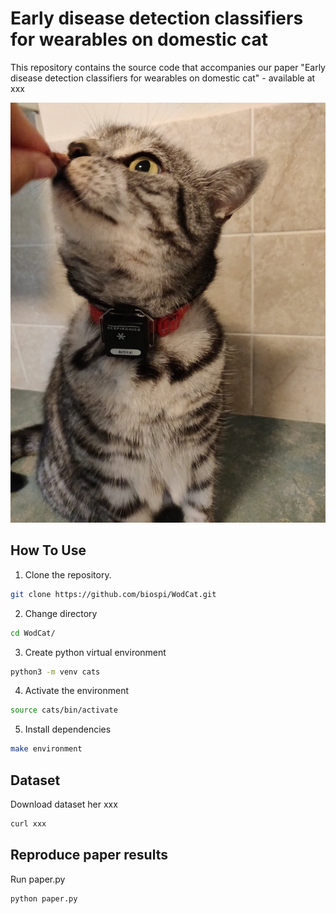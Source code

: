 # Early disease detection classifiers for wearables on domestic cat
This repository contains the source code that accompanies our paper "Early disease detection classifiers for wearables on domestic cat" - available at xxx

<div style="text-align:center">
  <img src="study_cat.jpg" alt="One of the cats that took part in the study." title="One of the cats that took part in the study." />
</div>

## How To Use

1) Clone the repository.
```bash
git clone https://github.com/biospi/WodCat.git
```
2) Change directory
```bash
cd WodCat/
```
3) Create python virtual environment 
```bash
python3 -m venv cats
```
4) Activate the environment
```bash
source cats/bin/activate
```
5) Install dependencies 
```bash
make environment
```

## Dataset
Download dataset her xxx 
```bash
curl xxx
```

## Reproduce paper results
Run paper.py
```bash
python paper.py
```
